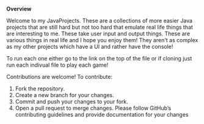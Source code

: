 **Overview**


Welcome to my JavaProjects. These are a collections of more easier Java projects that are still hard but not too hard that emulate real life things that are interesting to me. These take user input and output things. These are various things in real life and I hope you enjoy them! They aren't as complex as my other projects which have a UI and rather have the console!

To run each one either go to the link on the top of the file or if cloning just run each indivual file to play each game! 

Contributions are welcome! To contribute:

1. Fork the repository.
2. Create a new branch for your changes.
3. Commit and push your changes to your fork.
4. Open a pull request to merge changes.
Please follow GitHub’s contributing guidelines and provide documentation for your changes
